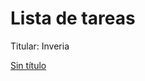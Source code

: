 # Lista de tareas

Titular: Inveria

[Sin título](Lista%20de%20tareas%2026cef3cec24180f79f89d885268c4102/Sin%20t%C3%ADtulo%2026cef3cec241803e81b5cf325864d094.csv)
